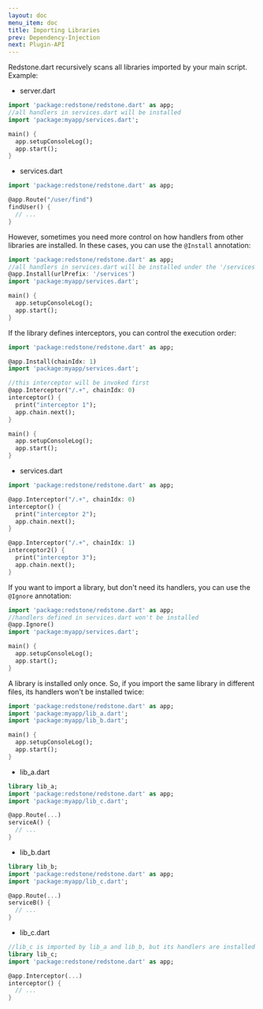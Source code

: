 ```yaml
---
layout: doc
menu_item: doc
title: Importing Libraries
prev: Dependency-Injection
next: Plugin-API
---
```

Redstone.dart recursively scans all libraries imported by your main script. Example:

- server.dart

```dart
import 'package:redstone/redstone.dart' as app;
//all handlers in services.dart will be installed
import 'package:myapp/services.dart';

main() {
  app.setupConsoleLog();
  app.start();
}
``` 
- services.dart

```dart
import 'package:redstone/redstone.dart' as app;

@app.Route("/user/find")
findUser() {
  // ...
}
```

However, sometimes you need more control on how handlers from other libraries are installed. In these cases, you can use the `@Install` annotation:

```dart
import 'package:redstone/redstone.dart' as app;
//all handlers in services.dart will be installed under the '/services' path
@app.Install(urlPrefix: '/services')
import 'package:myapp/services.dart';

main() {
  app.setupConsoleLog();
  app.start();
}
``` 

If the library defines interceptors, you can control the execution order:

```dart
import 'package:redstone/redstone.dart' as app;

@app.Install(chainIdx: 1)
import 'package:myapp/services.dart';

//this interceptor will be invoked first
@app.Interceptor("/.+", chainIdx: 0)
interceptor() {
  print("interceptor 1");
  app.chain.next();
}

main() {
  app.setupConsoleLog();
  app.start();
}
``` 
- services.dart

```dart
import 'package:redstone/redstone.dart' as app;

@app.Interceptor("/.+", chainIdx: 0)
interceptor() {
  print("interceptor 2");
  app.chain.next();
}

@app.Interceptor("/.+", chainIdx: 1)
interceptor2() {
  print("interceptor 3");
  app.chain.next();
}
```

If you want to import a library, but don't need its handlers, you can use the `@Ignore` annotation:

```dart
import 'package:redstone/redstone.dart' as app;
//handlers defined in services.dart won't be installed
@app.Ignore()
import 'package:myapp/services.dart';

main() {
  app.setupConsoleLog();
  app.start();
}
``` 

A library is installed only once. So, if you import the same library in different files, its handlers won't be installed twice:

```dart
import 'package:redstone/redstone.dart' as app;
import 'package:myapp/lib_a.dart';
import 'package:myapp/lib_b.dart';

main() {
  app.setupConsoleLog();
  app.start();
}
``` 
- lib_a.dart

```dart
library lib_a;
import 'package:redstone/redstone.dart' as app;
import 'package:myapp/lib_c.dart';

@app.Route(...)
serviceA() {
  // ...
}
```
- lib_b.dart

```dart
library lib_b;
import 'package:redstone/redstone.dart' as app;
import 'package:myapp/lib_c.dart';

@app.Route(...)
serviceB() {
  // ...
}
```
- lib_c.dart

```dart
//lib_c is imported by lib_a and lib_b, but its handlers are installed only once.
library lib_c;
import 'package:redstone/redstone.dart' as app;

@app.Interceptor(...)
interceptor() {
  // ...
}
```
